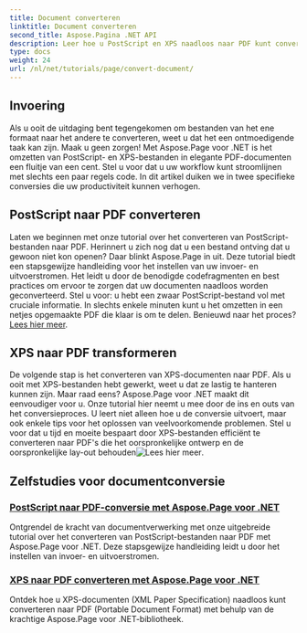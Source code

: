 ```yaml
---
title: Document converteren
linktitle: Document converteren
second_title: Aspose.Pagina .NET API
description: Leer hoe u PostScript en XPS naadloos naar PDF kunt converteren met Aspose.Page voor .NET. Volg onze gedetailleerde tutorials voor eenvoudige documentverwerking.
type: docs
weight: 24
url: /nl/net/tutorials/page/convert-document/
---
```

## Invoering

Als u ooit de uitdaging bent tegengekomen om bestanden van het ene formaat naar het andere te converteren, weet u dat het een ontmoedigende taak kan zijn. Maak u geen zorgen! Met Aspose.Page voor .NET is het omzetten van PostScript- en XPS-bestanden in elegante PDF-documenten een fluitje van een cent. Stel u voor dat u uw workflow kunt stroomlijnen met slechts een paar regels code. In dit artikel duiken we in twee specifieke conversies die uw productiviteit kunnen verhogen.

## PostScript naar PDF converteren

Laten we beginnen met onze tutorial over het converteren van PostScript-bestanden naar PDF. Herinnert u zich nog dat u een bestand ontving dat u gewoon niet kon openen? Daar blinkt Aspose.Page in uit. Deze tutorial biedt een stapsgewijze handleiding voor het instellen van uw invoer- en uitvoerstromen. Het leidt u door de benodigde codefragmenten en best practices om ervoor te zorgen dat uw documenten naadloos worden geconverteerd. Stel u voor: u hebt een zwaar PostScript-bestand vol met cruciale informatie. In slechts enkele minuten kunt u het omzetten in een netjes opgemaakte PDF die klaar is om te delen. Benieuwd naar het proces?[Lees hier meer](./postscript-to-pdf-conversion/).

## XPS naar PDF transformeren

De volgende stap is het converteren van XPS-documenten naar PDF. Als u ooit met XPS-bestanden hebt gewerkt, weet u dat ze lastig te hanteren kunnen zijn. Maar raad eens? Aspose.Page voor .NET maakt dit eenvoudiger voor u. Onze tutorial hier neemt u mee door de ins en outs van het conversieproces. U leert niet alleen hoe u de conversie uitvoert, maar ook enkele tips voor het oplossen van veelvoorkomende problemen. Stel u voor dat u tijd en moeite bespaart door XPS-bestanden efficiënt te converteren naar PDF's die het oorspronkelijke ontwerp en de oorspronkelijke lay-out behouden![Lees hier meer](./converting-xps-to-pdf/).

## Zelfstudies voor documentconversie
### [PostScript naar PDF-conversie met Aspose.Page voor .NET](./postscript-to-pdf-conversion/)
Ontgrendel de kracht van documentverwerking met onze uitgebreide tutorial over het converteren van PostScript-bestanden naar PDF met Aspose.Page voor .NET. Deze stapsgewijze handleiding leidt u door het instellen van invoer- en uitvoerstromen.
### [XPS naar PDF converteren met Aspose.Page voor .NET](./converting-xps-to-pdf/)
Ontdek hoe u XPS-documenten (XML Paper Specification) naadloos kunt converteren naar PDF (Portable Document Format) met behulp van de krachtige Aspose.Page voor .NET-bibliotheek.